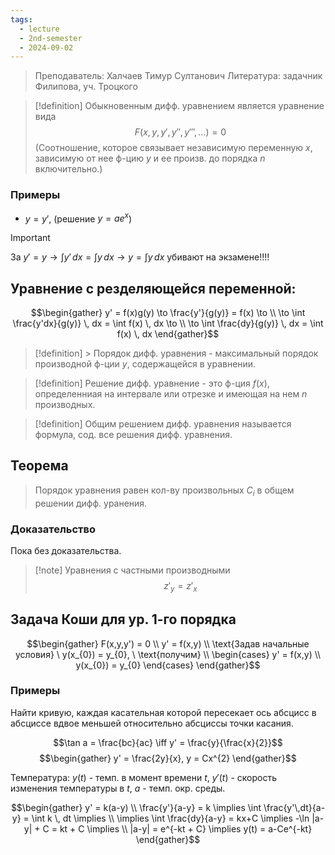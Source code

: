 ```yaml
---
tags:
  - lecture
  - 2nd-semester
  - 2024-09-02
---
```

> Преподаватель: Халчаев Тимур Султанович
> Литература: задачник Филипова, уч. Троцкого

> [!definition]
> Обыкновенным дифф. уравнением является уравнение вида $$F(x,y,y',y'',y''',\dots) = 0$$
> (Соотношение, которое связывает независимую переменную $x$, зависимую от нее ф-цию $y$ и ее произв. до порядка $n$ включительно.)

### Примеры

- $y = y'$, (решение $y = ae^{x}$)

> [!important]
> За $y' = y \to \int y' \, dx = \int y \, dx \to y = \int y \, dx$ убивают на экзамене!!!!

## Уравнение с резделяющейся переменной:

$$\begin{gather}
y' = f(x)g(y) \to \frac{y'}{g(y)} = f(x) \to \\
\to \int \frac{y'dx}{g(y)} \, dx = \int f(x) \, dx \to \\
\to \int \frac{dy}{g(y)} \, dx = \int f(x) \, dx 
\end{gather}$$

> [!definition] > Порядок дифф. уравнения - максимальный порядок производной ф-ции $y$, содержащейся в уравнении.

> [!definition]
> Решение дифф. уравнение - это ф-ция $f(x)$, определенниая на интервале или отрезке и имеющая на нем $n$ производных.

> [!definition]
> Общим решением дифф. уравнения называется формула, сод. все решения дифф. уравнения.

## Теорема

> Порядок уравнения равен кол-ву произвольных $C_{i}$ в общем решении дифф. уранения.

### Доказательство

Пока без доказательства.

> [!note] Уравнения с частными производными
> $$z'_{y} = z'_{x}$$

## Задача Коши для ур. 1-го порядка

$$\begin{gather}
F(x,y,y') = 0 \\
y' = f(x,y) \\
\text{Задав начальные условия} \ y(x_{0}) = y_{0}, \ \text{получим} \\
\begin{cases}
y' = f(x,y) \\
y(x_{0}) = y_{0}
\end{cases}
\end{gather}$$

### Примеры

Найти кривую, каждая касательная которой пересекает ось абсцисс в абсциссе вдвое меньшей относительно абсциссы точки касания.

$$\tan a = \frac{bc}{ac} \iff y' = \frac{y}{\frac{x}{2}}$$
$$\begin{gather}
y' = \frac{2y}{x}, y = Cx^{2}
\end{gather}$$

Температура:
$y(t)$ - темп. в момент времени $t$, $y'(t)$ - скорость изменения температуры в $t$, $a$ - темп. окр. среды.

$$\begin{gather}
y' = k(a-y) \\
\frac{y'}{a-y} = k \implies \int \frac{y'\,dt}{a-y} = \int k \, dt \implies \\
\implies \int \frac{dy}{a-y} = kx+C \implies -\ln |a-y| + C = kt + C \implies \\
|a-y| = e^{-kt + C} \implies y(t) = a-Ce^{-kt}
\end{gather}$$